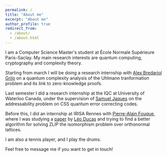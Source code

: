 ```yaml
---
permalink: /
title: "About me"
excerpt: "About me"
author_profile: true
redirect_from: 
  - /about/
  - /about.html
---
```


I am a Computer Science Master's student at École Normale Supérieure Paris-Saclay. My main research interests are quantum computing, cryptography and complexity theory. 

Starting from march I will be doing a research internship with [Alex Bredariol Grilo](https://abgrilo.github.io/) on a quantum complexity analysis of the Uhlmann tranformation problem and its link to zero-knowledge proofs. 

Last semester I did a research internship at the IQC at University of Waterloo Canada, under the supervision of [Samuel Jaques](https://sam-jaques.appspot.com/) on the addressability problem on CSS quantum error correcting codes.

Before this, I did an internship at IRISA Rennes with [Pierre-Alain Fouque](https://www.di.ens.fr/~fouque/), where I was studying a [paper](https://jerome-guyot.github.io/files/ducas_paper.pdf) by [Léo Ducas](https://homepages.cwi.nl/~ducas/) and trying to find a better algorithm for solving ZLIP the isomorphism problem over orthonormal lattices.

I am also a tennis player, and I play the drums. 

Feel free to message me if you want to get in touch!
